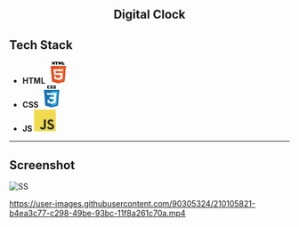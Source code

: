 <h2 align="center">Digital Clock</h2>

## Tech Stack

- **HTML <img src="https://raw.githubusercontent.com/devicons/devicon/master/icons/html5/html5-original-wordmark.svg" alt="html5" width="40" height="40"/>**
- **CSS <img src="https://raw.githubusercontent.com/devicons/devicon/master/icons/css3/css3-original-wordmark.svg" alt="css3" width="40" height="40"/>**
- **JS <img src="https://raw.githubusercontent.com/devicons/devicon/master/icons/javascript/javascript-original.svg" alt="javascript" width="40" height="40"/>**

<hr>

## Screenshot

![SS](https://user-images.githubusercontent.com/90305324/210105136-37efa021-3fc1-45f0-ac24-1114c636c005.png)


https://user-images.githubusercontent.com/90305324/210105821-b4ea3c77-c298-49be-93bc-11f8a261c70a.mp4
